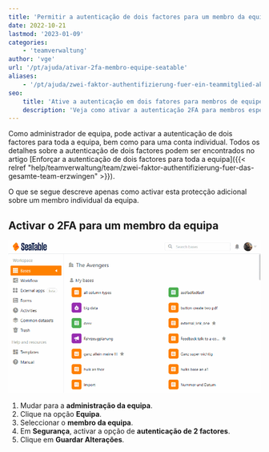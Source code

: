 ```yaml
---
title: 'Permitir a autenticação de dois factores para um membro da equipa'
date: 2022-10-21
lastmod: '2023-01-09'
categories:
    - 'teamverwaltung'
author: 'vge'
url: '/pt/ajuda/ativar-2fa-membro-equipe-seatable'
aliases:
    - '/pt/ajuda/zwei-faktor-authentifizierung-fuer-ein-teammitglied-aktivieren'
seo:
    title: 'Ative a autenticação em dois fatores para membros de equipe SeaTable'
    description: 'Veja como ativar a autenticação 2FA para membros específicos da equipe no SeaTable, reforçando a segurança com controle administrativo centralizado.'
---
```


Como administrador de equipa, pode activar a autenticação de dois factores para toda a equipa, bem como para uma conta individual. Todos os detalhes sobre a autenticação de dois factores podem ser encontrados no artigo [Enforçar a autenticação de dois factores para toda a equipa]({{< relref "help/teamverwaltung/team/zwei-faktor-authentifizierung-fuer-das-gesamte-team-erzwingen" >}}).

O que se segue descreve apenas como activar esta protecção adicional sobre um membro individual da equipa.

## Activar o 2FA para um membro da equipa

![Habilitar a autenticação de dois factores para um membro da equipa](images/Zwei-Faktor-Authentifizierung-fuer-ein-Teammitglied-aktivieren.gif)

1. Mudar para a **administração da equipa**.
2. Clique na opção **Equipa**.
3. Seleccionar o **membro da equipa**.
4. Em **Segurança**, activar a opção de **autenticação de 2 factores**.
5. Clique em **Guardar Alterações**.
